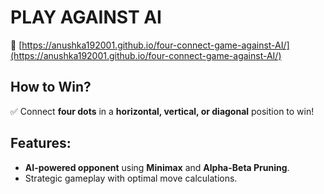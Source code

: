 # PLAY AGAINST AI  
🔗  [https://anushka192001.github.io/four-connect-game-against-AI/](https://anushka192001.github.io/four-connect-game-against-AI/)  

## How to Win?  
✅ Connect **four dots** in a **horizontal, vertical, or diagonal** position to win!  

##  Features:  
-  **AI-powered opponent** using **Minimax** and **Alpha-Beta Pruning**.  
- Strategic gameplay with optimal move calculations.  

